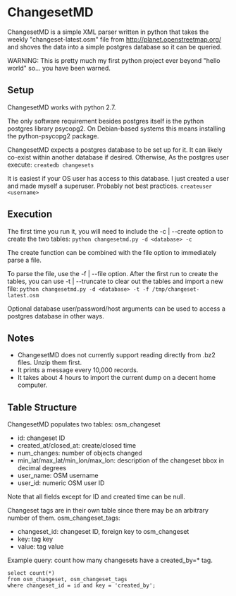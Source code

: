 ChangesetMD
=========

ChangesetMD is a simple XML parser written in python that takes the weekly "changeset-latest.osm" file from http://planet.openstreetmap.org/ and shoves the data into a simple postgres database so it can be queried.

WARNING: This is pretty much my first python project ever beyond "hello world" so... you have been warned.


Setup
------------

ChangesetMD works with python 2.7.

The only software requirement besides postgres itself is the python postgres library psycopg2. On Debian-based systems this means installing the python-psycopg2 package.

ChangesetMD expects a postgres database to be set up for it. It can likely co-exist within another database if desired. Otherwise, As the postgres user execute:
    `createdb changesets`

It is easiest if your OS user has access to this database. I just created a user and made myself a superuser. Probably not best practices.
    `createuser <username>`


Execution
------------
The first time you run it, you will need to include the -c | --create option to create the two tables:
    `python changesetmd.py -d <database> -c`

The create function can be combined with the file option to immediately parse a file.

To parse the file, use the -f | --file option. After the first run to create the tables, you can use -t | --truncate to clear out the tables and import a new file:
    `python changesetmd.py -d <database> -t -f /tmp/changeset-latest.osm`

Optional database user/password/host arguments can be used to access a postgres database in other ways.


Notes
------------
- ChangesetMD does not currently support reading directly from .bz2 files. Unzip them first.
- It prints a message every 10,000 records.
- It takes about 4 hours to import the current dump on a decent home computer.


Table Structure
------------
ChangesetMD populates two tables:
osm\_changeset
- id: changeset ID
- created\_at/closed\_at: create/closed time 
- num\_changes: number of objects changed
- min\_lat/max\_lat/min\_lon/max\_lon: description of the changeset bbox in decimal degrees
- user\_name: OSM username
- user\_id: numeric OSM user ID

Note that all fields except for ID and created time can be null.

Changeset tags are in their own table since there may be an arbitrary number of them.
osm\_changeset\_tags:
- changeset\_id: changeset ID, foreign key to osm\_changeset
- key: tag key
- value: tag value

Example query: count how many changesets have a created\_by=\* tag.

    select count(*) 
    from osm_changeset, osm_changeset_tags 
    where changeset_id = id and key = 'created_by';

